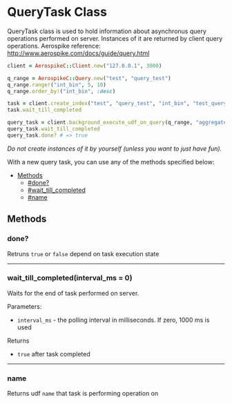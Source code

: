 # QueryTask Class

QueryTask class is used to hold information about asynchronus query operations performed on server.
Instances of it are returned by client query operations.
Aerospike reference: http://www.aerospike.com/docs/guide/query.html

```ruby
client = AerospikeC::Client.new("127.0.0.1", 3000)

q_range = AerospikeC::Query.new("test", "query_test")
q_range.range!("int_bin", 5, 10)
q_range.order_by!("int_bin", :desc)

task = client.create_index("test", "query_test", "int_bin", "test_query_test_int_bin_idx", :numeric)
task.wait_till_completed

query_task = client.background_execute_udf_on_query(q_range, "aggregate_udf", "mycount")
query_task.wait_till_completed
query_task.done? # => true
```

*Do not create instances of it by yourself (unless you want to just have fun).*

With a new query task, you can use any of the methods specified below:

- [Methods](#methods)
  - [#done?](#done?)
  - [#wait_till_completed](#wait_till_completed)
  - [#name](#name)

<a name="methods"></a>
## Methods

<!--===============================================================================-->
<!-- done? -->
<a name="done?"></a>

### done?

Retruns `true` or `false` depend on task execution state

<!--===============================================================================-->
<hr/>
<!-- wait_till_completed -->
<a name="wait_till_completed"></a>

### wait_till_completed(interval_ms = 0)

Waits for the end of task performed on server.

Parameters:

- `interval_ms` - the polling interval in milliseconds. If zero, 1000 ms is used

Returns

- `true` after task completed

<!--===============================================================================-->
<hr/>
<!-- name -->
<a name="name"></a>

### name

Returns udf `name` that task is performing operation on
